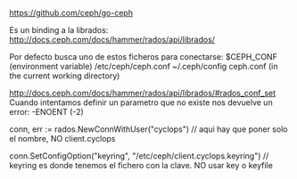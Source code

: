 https://github.com/ceph/go-ceph

Es un binding a la librados:
http://docs.ceph.com/docs/hammer/rados/api/librados/

Por defecto busca uno de estos ficheros para conectarse:
$CEPH_CONF (environment variable)
/etc/ceph/ceph.conf
~/.ceph/config
ceph.conf (in the current working directory)



http://docs.ceph.com/docs/hammer/rados/api/librados/#rados_conf_set
Cuando intentamos definir un parametro que no existe nos devuelve un error: -ENOENT (-2)

conn, err := rados.NewConnWithUser("cyclops")
// aqui hay que poner solo el nombre, NO client.cyclops

conn.SetConfigOption("keyring", "/etc/ceph/client.cyclops.keyring")
// keyring es donde tenemos el fichero con la clave. NO usar key o keyfile
